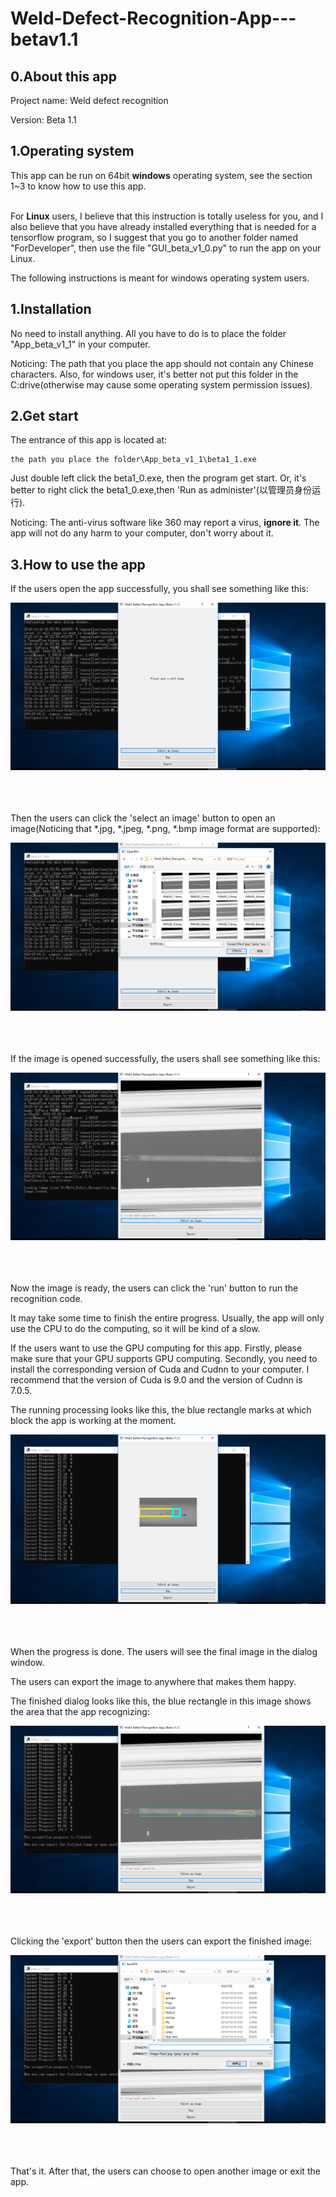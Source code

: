 # Weld-Defect-Recognition-App---betav1.1

## 0.About this app

Project name: Weld defect recognition

Version: Beta 1.1


## 1.Operating system

This app can be run on 64bit **windows** operating system, see the section 1~3 to know how to use this app.
 <br>
 <br>

For **Linux** users, I believe that this instruction is totally useless for you, and I also believe that you have already installed everything that is needed for a tensorflow program, so I suggest that you go to another folder named "ForDeveloper", then use the file "GUI_beta_v1_0.py" to run the app on your Linux.

The following instructions is meant for windows operating system users.

## 1.Installation

No need to install anything. All you have to do is to place the folder "App_beta_v1_1" in your computer. 

Noticing: The path that you place the app should not contain any Chinese characters. Also, for windows user, it's better not put this folder in the C:drive(otherwise may cause some operating system permission issues).


## 2.Get start

The entrance of this app is located at:

```
the path you place the folder\App_beta_v1_1\beta1_1.exe
```

Just double left click the beta1_0.exe, then the program get start. Or, it's better to right click the beta1_0.exe,then 'Run as administer'(以管理员身份运行).

Noticing: The anti-virus software like 360 may report a virus, **ignore it**. The app will not do any harm to your computer, don't worry about it.


## 3.How to use the app

If the users open the app successfully, you shall see something like this:

<div align=center>
<img src="https://github.com/ChenZuzhi/Weld-Defect-Recognition-App---betav1.1/blob/master/ImgsForReadme/1.png">
</div>
 <br>
 <br>
 <br>

Then the users can click the 'select an image' button to open an image(Noticing that *.jpg, *.jpeg, *.png, *.bmp image format are supported):

<div align=center>
<img src="https://github.com/ChenZuzhi/Weld-Defect-Recognition-App---betav1.1/blob/master/ImgsForReadme/2.png">
</div>
 <br>
 <br>
 <br>

If the image is opened successfully, the users shall see something like this:

<div align=center>
<img src="https://github.com/ChenZuzhi/Weld-Defect-Recognition-App---betav1.1/blob/master/ImgsForReadme/3.png">
</div>
 <br>
 <br>
 <br>
 
Now the image is ready, the users can click the 'run' button to run the recognition code.

It may take some time to finish the entire progress. Usually, the app will only use the CPU to do the computing, so it will be kind of a slow. 

If the users want to use the GPU computing for this app. Firstly, please make sure that your GPU supports GPU computing. Secondly, you need to install the corresponding version of Cuda and Cudnn to your computer. I recommend that the version of Cuda is 9.0 and the version of Cudnn is 7.0.5.

The running processing looks like this, the blue rectangle marks at which block the app is working at the moment.

<div align=center>
<img src="https://github.com/ChenZuzhi/Weld-Defect-Recognition-App---betav1.1/blob/master/ImgsForReadme/4.png">
</div>
 <br>
 <br>
 <br>

When the progress is done. The users will see the final image in the dialog window.

The users can export the image to anywhere that makes them happy.

The finished dialog looks like this, the blue rectangle in this image shows the area that the app recognizing:

<div align=center>
<img src="https://github.com/ChenZuzhi/Weld-Defect-Recognition-App---betav1.1/blob/master/ImgsForReadme/5.png">
</div>
 <br>
 <br>
 <br>

Clicking the 'export' button then the users can export the finished image:

<div align=center>
<img src="https://github.com/ChenZuzhi/Weld-Defect-Recognition-App---betav1.1/blob/master/ImgsForReadme/6.png">
</div>
 <br>
 <br>
 <br>

That's it. After that, the users can choose to open another image or exit the app.
